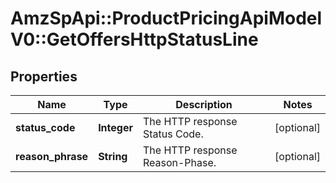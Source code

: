 # AmzSpApi::ProductPricingApiModelV0::GetOffersHttpStatusLine

## Properties
Name | Type | Description | Notes
------------ | ------------- | ------------- | -------------
**status_code** | **Integer** | The HTTP response Status Code. | [optional] 
**reason_phrase** | **String** | The HTTP response Reason-Phase. | [optional] 


